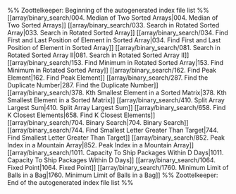 %% Zoottelkeeper: Beginning of the autogenerated index file list  %%
 [[array/binary_search/004. Median of Two Sorted Arrays|004. Median of Two Sorted Arrays]]
 [[array/binary_search/033. Search in Rotated Sorted Array|033. Search in Rotated Sorted Array]]
 [[array/binary_search/034. Find First and Last Position of Element in Sorted Array|034. Find First and Last Position of Element in Sorted Array]]
 [[array/binary_search/081. Search in Rotated Sorted Array II|081. Search in Rotated Sorted Array II]]
 [[array/binary_search/153. Find Minimum in Rotated Sorted Array|153. Find Minimum in Rotated Sorted Array]]
 [[array/binary_search/162. Find Peak Element|162. Find Peak Element]]
 [[array/binary_search/287. Find the Duplicate Number|287. Find the Duplicate Number]]
 [[array/binary_search/378. Kth Smallest Element in a Sorted Matrix|378. Kth Smallest Element in a Sorted Matrix]]
 [[array/binary_search/410. Split Array Largest Sum|410. Split Array Largest Sum]]
 [[array/binary_search/658. Find K Closest Elements|658. Find K Closest Elements]]
 [[array/binary_search/704. Binary Search|704. Binary Search]]
 [[array/binary_search/744. Find Smallest Letter Greater Than Target|744. Find Smallest Letter Greater Than Target]]
 [[array/binary_search/852. Peak Index in a Mountain Array|852. Peak Index in a Mountain Array]]
 [[array/binary_search/1011. Capacity To Ship Packages Within D Days|1011. Capacity To Ship Packages Within D Days]]
 [[array/binary_search/1064. Fixed Point|1064. Fixed Point]]
 [[array/binary_search/1760. Minimum Limit of Balls in a Bag|1760. Minimum Limit of Balls in a Bag]]
%% Zoottelkeeper: End of the autogenerated index file list  %%
